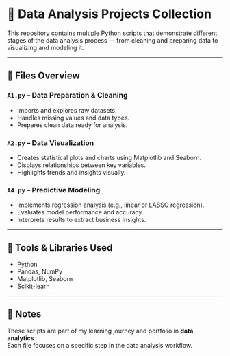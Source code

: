 # 🧠 Data Analysis Projects Collection

This repository contains multiple Python scripts that demonstrate different stages of the data analysis process — from cleaning and preparing data to visualizing and modeling it.

---

## 📁 Files Overview

### `A1.py` – Data Preparation & Cleaning
- Imports and explores raw datasets.
- Handles missing values and data types.
- Prepares clean data ready for analysis.

### `A2.py` – Data Visualization
- Creates statistical plots and charts using Matplotlib and Seaborn.
- Displays relationships between key variables.
- Highlights trends and insights visually.

### `A4.py` – Predictive Modeling
- Implements regression analysis (e.g., linear or LASSO regression).
- Evaluates model performance and accuracy.
- Interprets results to extract business insights.

---

## 🧰 Tools & Libraries Used
- Python  
- Pandas, NumPy  
- Matplotlib, Seaborn  
- Scikit-learn  

---

## 📌 Notes
These scripts are part of my learning journey and portfolio in **data analytics**.  
Each file focuses on a specific step in the data analysis workflow.


